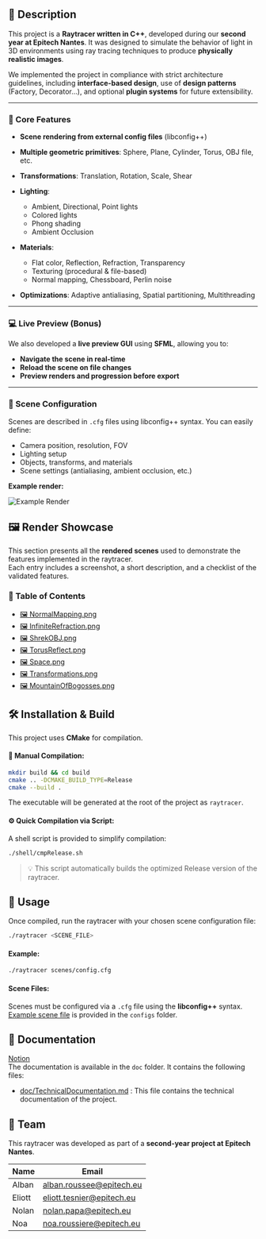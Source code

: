 ## 📝 Description

This project is a **Raytracer written in C++**, developed during our **second year at Epitech Nantes**.
It was designed to simulate the behavior of light in 3D environments using ray tracing techniques to produce **physically realistic images**.

We implemented the project in compliance with strict architecture guidelines, including **interface-based design**, use of **design patterns** (Factory, Decorator...), and optional **plugin systems** for future extensibility.

---

### 🔧 Core Features

* **Scene rendering from external config files** (libconfig++)
* **Multiple geometric primitives**: Sphere, Plane, Cylinder, Torus, OBJ file, etc.
* **Transformations**: Translation, Rotation, Scale, Shear
* **Lighting**:
  * Ambient, Directional, Point lights
  * Colored lights
  * Phong shading
  * Ambient Occlusion
* **Materials**:

  * Flat color, Reflection, Refraction, Transparency
  * Texturing (procedural & file-based)
  * Normal mapping, Chessboard, Perlin noise
* **Optimizations**: Adaptive antialiasing, Spatial partitioning, Multithreading

---

### 💻 Live Preview (Bonus)

We also developed a **live preview GUI** using **SFML**, allowing you to:

* **Navigate the scene in real-time**
* **Reload the scene on file changes**
* **Preview renders and progression before export**

---

### 📂 Scene Configuration

Scenes are described in `.cfg` files using libconfig++ syntax. You can easily define:

* Camera position, resolution, FOV
* Lighting setup
* Objects, transforms, and materials
* Scene settings (antialiasing, ambient occlusion, etc.)

**Example render:**

![Example Render](./renders/NormalMapping.png)



## 🖼️ Render Showcase

This section presents all the **rendered scenes** used to demonstrate the features implemented in the raytracer.  
Each entry includes a screenshot, a short description, and a checklist of the validated features.

### 🔗 Table of Contents
- [🖼️ NormalMapping.png](renders/NormalMapping.md)
- [🖼️ InfiniteRefraction.png](renders/InfiniteRefraction.md)
- [🖼️ ShrekOBJ.png](renders/ShrekOBJ.md)
- [🖼️ TorusReflect.png](renders/TorusReflect.md)
- [🖼️ Space.png](renders/Space.md)
- [🖼️ Transformations.png](renders/Transformations.md)
- [🖼️ MountainOfBogosses.png](renders/MountainOfBogosses.md)


## 🛠️ Installation & Build
This project uses **CMake** for compilation.

#### 🔧 Manual Compilation:
```bash
mkdir build && cd build
cmake .. -DCMAKE_BUILD_TYPE=Release
cmake --build .
```
The executable will be generated at the root of the project as `raytracer`.

#### ⚙️ Quick Compilation via Script:
A shell script is provided to simplify compilation:

```bash
./shell/cmpRelease.sh
```
> 💡 This script automatically builds the optimized Release version of the raytracer.


## 🚀 Usage
Once compiled, run the raytracer with your chosen scene configuration file:
```bash
./raytracer <SCENE_FILE>
```

#### Example:
```bash
./raytracer scenes/config.cfg
```

#### Scene Files:
Scenes must be configured via a `.cfg` file using the **libconfig++** syntax.  
[Example scene file](configs/config.cfg) is provided in the `configs` folder.


## 📖 Documentation
[Notion](https://grave-algebra-657.notion.site/Technical-Documentation-Raytracer-Project-1f476f48289c8093afdffd1f9650986b?pvs=74) <br>
The documentation is available in the `doc` folder. It contains the following files:
- [doc/TechnicalDocumentation.md](doc/TechnicalDocumentation.md) : This file contains the technical documentation of the project.


## 👥 Team

This raytracer was developed as part of a **second-year project at Epitech Nantes**.

| Name   | Email                          |
|--------|--------------------------------|
| Alban  | alban.roussee@epitech.eu       |
| Eliott | eliott.tesnier@epitech.eu      |
| Nolan  | nolan.papa@epitech.eu          |
| Noa    | noa.roussiere@epitech.eu       |
